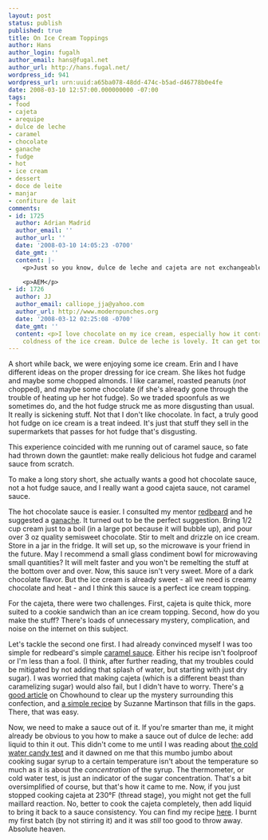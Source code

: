 ```yaml
---
layout: post
status: publish
published: true
title: On Ice Cream Toppings
author: Hans
author_login: fugalh
author_email: hans@fugal.net
author_url: http://hans.fugal.net/
wordpress_id: 941
wordpress_url: urn:uuid:a65ba078-48dd-474c-b5ad-d46778b0e4fe
date: 2008-03-10 12:57:00.000000000 -07:00
tags:
- food
- cajeta
- arequipe
- dulce de leche
- caramel
- chocolate
- ganache
- fudge
- hot
- ice cream
- dessert
- doce de leite
- manjar
- confiture de lait
comments:
- id: 1725
  author: Adrian Madrid
  author_email: ''
  author_url: ''
  date: '2008-03-10 14:05:23 -0700'
  date_gmt: ''
  content: |-
    <p>Just so you know, dulce de leche and cajeta are not exchangeable terms. Cajeta is made with goat's milk (Mexico) and dulce de leche is made with cow's milk (Argentina, Uruguay, etc.). I'm really not into cajeta but I love dulce de leche with a passion that only my health can contain (sometimes :).</p>

    <p>AEM</p>
- id: 1726
  author: JJ
  author_email: calliope_jja@yahoo.com
  author_url: http://www.modernpunches.org
  date: '2008-03-12 02:25:08 -0700'
  date_gmt: ''
  content: <p>I love chocolate on my ice cream, especially how it contrasts with the
    coldness of the ice cream. Dulce de leche is lovely. It can get too sweet though.</p>
---
```

<p>A short while back, we were enjoying some ice cream. Erin and I have different
ideas on the proper dressing for ice cream. She likes hot fudge and maybe some
chopped almonds. I like caramel, roasted peanuts (<em>not</em> chopped), and maybe
some chocolate (if she's already gone through the trouble of heating up her hot
fudge). So we traded spoonfuls as we sometimes do, and the hot fudge struck me
as more disgusting than usual. It really is sickening stuff. Not that I don't
like chocolate. In fact, a truly good hot fudge on ice cream is a treat indeed.
It's just that stuff they sell in the supermarkets that passes for hot fudge
that's disgusting.</p>

<p>This experience coincided with me running out of caramel sauce, so fate had
thrown down the gauntlet: make really delicious hot fudge and caramel sauce
from scratch.</p>

<p>To make a long story short, she actually wants a good hot chocolate sauce, not
a hot fudge sauce, and I really want a good cajeta sauce, not caramel sauce.</p>

<p>The hot chocolate sauce is easier. I consulted my mentor <a href="http://blog.josephhall.com/">redbeard</a> and he suggested a
<a href="http://goodeatsfanpage.com/Season8/EA1H06.htm">ganache</a>.  It turned out to be the perfect suggestion. Bring 1/2 cup cream
just to a boil (in a large pot because it will bubble up), and pour over 3 oz
quality semisweet chocolate. Stir to melt and drizzle on ice cream. Store in a
jar in the fridge. It will set up, so the microwave is your friend in the
future. May I recommend a small glass condiment bowl for microwaving small
quantities? It will melt faster and you won't be remelting the stuff at the
bottom over and over. Now, this sauce isn't very sweet. More of a dark
chocolate flavor. But the ice cream is already sweet - all we need is creamy
chocolate and heat - and I think this sauce is a perfect ice cream topping.</p>

<p>For the cajeta, there were two challenges. First, cajeta is quite thick, more
suited to a cookie sandwich than an ice cream topping. Second, how do you make
the stuff? There's loads of unnecessary mystery, complication, and noise on the
internet on this subject. </p>

<p>Let's tackle the second one first. I had already convinced myself I was too simple for redbeard's simple <a href="http://blog.josephhall.com/2006/08/caramel-sauce.html">caramel sauce</a>. Either his recipe isn't foolproof or I'm less than a fool. (I think, after further reading, that my troubles could be mitigated by not adding that splash of water, but starting with just dry sugar). I was worried that making cajeta (which is a different beast than caramelizing sugar) would also fail, but I didn't have to worry. There's <a href="http://www.chowhound.com/topics/354611">a good
article</a> on Chowhound to clear up the
mystery surrounding this confection, and <a href="http://www.post-gazette.com/food/20020502dulcec.asp">a simple
recipe</a> by Suzanne
Martinson that fills in the gaps. There, that was easy. </p>

<p>Now, we need to make a sauce out of it. If you're smarter than me, it might
already be obvious to you how to make a sauce out of dulce de leche: add liquid
to thin it out. This didn't come to me until I was reading about <a href="http://www.exploratorium.edu/cooking/candy/sugar-stages.html">the cold
water candy test</a>
and it dawned on me that this mumbo jumbo about cooking sugar syrup to a
certain temperature isn't about the temperature so much as it is about the
<em>concentration</em> of the syrup. The thermometer, or cold water test, is just an
indicator of the sugar concentration. That's a bit oversimplified of course,
but that's how it came to me. Now, if you just stopped cooking cajeta at 230°F
(thread stage), you might not get the full maillard reaction. No, better to
cook the cajeta completely, then add liquid to bring it back to a sauce
consistency. You can find my recipe <a href="http://hans.fugal.net/recipes/cajeta.txt">here</a>. I burnt my
first batch (by not stirring it) and it was <em>still</em> too good to throw away.
Absolute heaven.</p>
